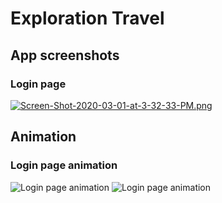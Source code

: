 # Exploration Travel

## App screenshots
### Login page

[![Screen-Shot-2020-03-01-at-3-32-33-PM.png](https://i.postimg.cc/qM3v94vk/Screen-Shot-2020-03-01-at-3-32-33-PM.png)](https://postimg.cc/nCnxm8m5)

## Animation
### Login page animation

![Login page animation](https://media.giphy.com/media/gJ2MV9BBeHKO9Finn4/giphy.gif)
![Login page animation](https://media.giphy.com/media/QsZoULtPLCfjzA4fbV/giphy.gif)
